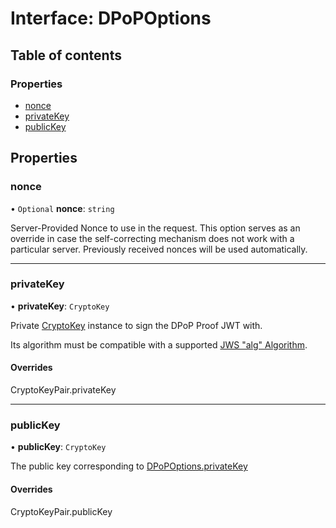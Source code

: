 # Interface: DPoPOptions

## Table of contents

### Properties

- [nonce](DPoPOptions.md#nonce)
- [privateKey](DPoPOptions.md#privatekey)
- [publicKey](DPoPOptions.md#publickey)

## Properties

### nonce

• `Optional` **nonce**: `string`

Server-Provided Nonce to use in the request. This option serves as an
override in case the self-correcting mechanism does not work with a
particular server. Previously received nonces will be used automatically.

___

### privateKey

• **privateKey**: `CryptoKey`

Private
[CryptoKey](https://developer.mozilla.org/en-US/docs/Web/API/CryptoKey)
instance to sign the DPoP Proof JWT with.

Its algorithm must be compatible with a supported
[JWS "alg" Algorithm](../types/JWSAlgorithm.md).

#### Overrides

CryptoKeyPair.privateKey

___

### publicKey

• **publicKey**: `CryptoKey`

The public key corresponding to [DPoPOptions.privateKey](DPoPOptions.md#privatekey)

#### Overrides

CryptoKeyPair.publicKey
